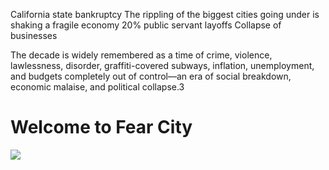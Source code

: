 
California state bankruptcy
The rippling of the biggest cities going under is shaking a fragile economy
20% public servant layoffs
Collapse of businesses

The decade is widely remembered as a time of crime, violence, lawlessness, disorder, graffiti-covered subways, inflation, unemployment, and budgets completely out of control—an era of social breakdown, economic malaise, and political collapse.3
# Welcome to Fear City
![](https://i.guim.co.uk/img/static/sys-images/Guardian/Pix/pictures/2015/5/16/1431784454933/66dd865e-a13e-4b41-9004-02ef1fc58b8b-680x1020.jpeg?width=445&dpr=1&s=none)
